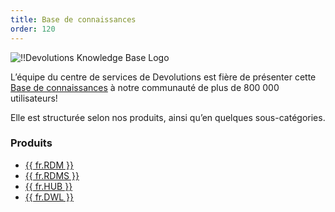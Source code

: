 ```yaml
---
title: Base de connaissances
order: 120
---
```

![!!Devolutions Knowledge Base Logo](https://webdevolutions.blob.core.windows.net/images/projects/knowledge-base/logos/knowledge-base-color-shadow.svg)  

L’équipe du centre de services de Devolutions est fière de présenter cette [Base de connaissances](/fr/kb/) à notre communauté de plus de 800 000 utilisateurs!  

Elle est structurée selon nos produits, ainsi qu’en quelques sous-catégories.  

### Produits 

* [{{ fr.RDM }}](/fr/kb/remote-desktop-manager/) 
* [{{ fr.RDMS }}](/fr/kb/devolutions-server/) 
* [{{ fr.HUB }}](/fr/kb/hub-business/) 
* [{{ fr.DWL }}](/fr/kb/devolutions-web-login/) 
